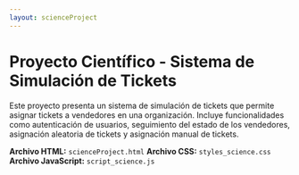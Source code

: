 ```yaml
---
layout: scienceProject
---
```


# Proyecto Científico - Sistema de Simulación de Tickets

Este proyecto presenta un sistema de simulación de tickets que permite asignar tickets a vendedores en una organización. Incluye funcionalidades como autenticación de usuarios, seguimiento del estado de los vendedores, asignación aleatoria de tickets y asignación manual de tickets.

**Archivo HTML:** `scienceProject.html`
**Archivo CSS:** `styles_science.css`
**Archivo JavaScript:** `script_science.js`
